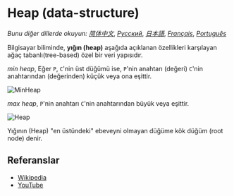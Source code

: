 # Heap (data-structure)

_Bunu diğer dillerde okuyun:_
[_简体中文_](README.zh-CN.md),
[_Русский_](README.ru-RU.md),
[_日本語_](README.ja-JP.md),
[_Français_](README.fr-FR.md),
[_Português_](README.pt-BR.md)

Bilgisayar biliminde, **yığın (heap)** aşağıda açıklanan özellikleri karşılayan ağaç tabanlı(tree-based) özel bir veri yapısıdır.

*min heap*, Eğer `P`, `C`'nin üst düğümü ise, `P`'nin anahtarı (değeri)  `C`'nin anahtarından (değerinden) küçük veya ona eşittir.

![MinHeap](https://upload.wikimedia.org/wikipedia/commons/6/69/Min-heap.png)

*max heap*, `P`'nin anahtarı `C`'nin anahtarından büyük veya eşittir. 

![Heap](https://upload.wikimedia.org/wikipedia/commons/3/38/Max-Heap.svg)

Yığının (Heap) "en üstündeki" ebeveyni olmayan düğüme kök düğüm (root node) denir.

## Referanslar

- [Wikipedia](https://en.wikipedia.org/wiki/Heap_(data_structure))
- [YouTube](https://www.youtube.com/watch?v=t0Cq6tVNRBA&index=5&t=0s&list=PLLXdhg_r2hKA7DPDsunoDZ-Z769jWn4R8)